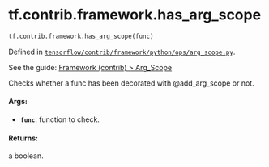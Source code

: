<div itemscope itemtype="http://developers.google.com/ReferenceObject">
<meta itemprop="name" content="tf.contrib.framework.has_arg_scope" />
</div>

# tf.contrib.framework.has_arg_scope

``` python
tf.contrib.framework.has_arg_scope(func)
```



Defined in [`tensorflow/contrib/framework/python/ops/arg_scope.py`](https://www.tensorflow.org/code/tensorflow/contrib/framework/python/ops/arg_scope.py).

See the guide: [Framework (contrib) > Arg_Scope](../../../../../api_guides/python/contrib.framework.md#Arg_Scope)

Checks whether a func has been decorated with @add_arg_scope or not.

#### Args:

* <b>`func`</b>: function to check.


#### Returns:

a boolean.